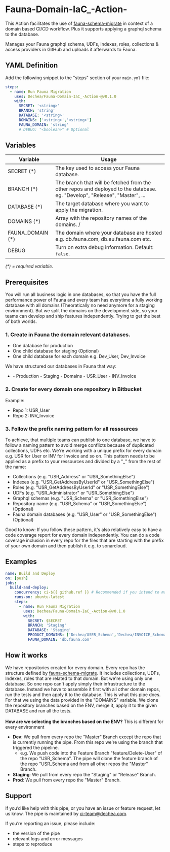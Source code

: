 # Fauna-Domain-IaC_-Action-

This Action facilitates the use of [fauna-schema-migrate](https://github.com/fauna-labs/fauna-schema-migrate) in context of a domain based CI/CD workflow. Plus it supports applying a graphql schema to the database.

Manages your Fauna graphql schema, UDFs, indexes, roles, collections & access providers in GitHub and uploads it afterwards to Fauna.

## YAML Definition

Add the following snippet to the "steps" section of your `main.yml` file:

```yaml
steps:
  - name: Run Fauna Migration
    uses: Dechea/Fauna-Domain-IaC_-Action-@v0.1.0
    with:
      SECRET: '<string>'
      BRANCH: 'string'
      DATABASE: '<string>'
      DOMAINS: ['<string>','<string>']
      FAUNA_DOMAIN: 'string'
      # DEBUG: "<boolean>" # Optional
```
## Variables

| Variable              | Usage                                                       |
| --------------------- | ----------------------------------------------------------- |
| SECRET (*)            | The key used to access your Fauna database. |
| BRANCH (*)            | The branch that will be fetched from the other repos and deployed to the database. eg. "Develop", "Release", "Master", ... |
| DATABASE (*)          | The target database where you want to apply the migration. |
| DOMAINS (*)           | Array with the repository names of the domains. <organization>/<repository> |
| FAUNA_DOMAIN (*)      | The domain where your database are hosted e.g. db.fauna.com, db.eu.fauna.com etc.|
| DEBUG                 | Turn on extra debug information. Default: `false`. |

_(*) = required variable._

## Prerequisites

You will run all business logic in one databases, so that you have the full performance power of Fauna and every team has everytime a fully working database with all domains (Theoratically no need anymore for a staging environment). 
But we split the domains on the development side, so your teams can develop and ship features independently. Trying to get the best of both worlds.

### 1. Create in Fauna the domain relevant databases.

- One database for production
- One child database for staging (Optional)
- One child database for each domain e.g. Dev_User, Dev_Invoice

We have structured our databases in Fauna that way:

- <ProductName>
    - Production
    - Staging
    - Domains
        - USR_User
        - INV_Invoice

### 2. Create for every domain one repository in Bitbucket

Example:

- Repo 1: USR_User
- Repo 2: INV_Invoice

### 3. Follow the prefix naming pattern for all ressources

To achieve, that multiple teams can publish to one database, we have to follow a naming pattern to avoid merge conflicts because of duplicated collections, UDFs etc.
We're working with a unique prefix for every domain e.g. USR for User or INV for Invoice and so on.
This pattern needs to be applied as a prefix to your ressources and divided by a "_" from the rest of the name:

- Collections (e.g. "USR_Address" or "USR_SomethingElse")
- Indexes (e.g. "USR_GetAddressByUserId" or "USR_SomethingElse")
- Roles (e.g. "USR_GetAddressByUserId" or "USR_SomethingElse")
- UDFs (e.g. "USR_Administrator" or "USR_SomethingElse")
- Graphql schemas (e.g. "USR_Schema" or "USR_SomethingElse")
- Repository name (e.g. "USR_Schema" or "USR_SomethingElse") (Optional)
- Fauna domain databases (e.g. "USR_User" or "USR_SomethingElse") (Optional)

Good to know: If you follow these pattern, it's also relatively easy to have a code coverage report for every domain independently. You can do a code coverage inclusion in every repo for the files that are starting with the prefix of your own domain and then publish it e.g. to sonarcloud.

## Examples

```yaml  
name: Build and Deploy
on: [push]
jobs:
  build-and-deploy:
    concurrency: ci-${{ github.ref }} # Recommended if you intend to make multiple deployments in quick succession.
    runs-on: ubuntu-latest
    steps:
      - name: Run Fauna Migration
        uses: Dechea/Fauna-Domain-IaC_-Action-@v0.1.0
        with:
          SECRET: $SECRET
          BRANCH: 'Staging'
          DATABASE: 'Staging'
          PRODUCT_DOMAINS: ['Dechea/USER_Schema','Dechea/INVOICE_Schema']
          FAUNA_DOMAIN: 'db.fauna.com'
```
  
## How it works
We have repositories created for every domain. Every repo has the structure defined by [fauna-schema-migrate](https://github.com/fauna-labs/fauna-schema-migrate). It includes collections, UDFs, Indexes, roles that are related to that domain. 
But we're using only one database. So one repo can't apply simply their infrastructure to the database. Instead we have to assemble it first with all other domain repos, run the tests and then apply it to the database. This is what this pipe does.
<br />
For that we using the data provided in the "DOMAINS" variable. We clone the repository branches based on the ENV, merge it, apply it to the given DATABASE and run all the tests.
<br /><br />
**How are we selecting the branches based on the ENV?**
This is different for every environment

- **Dev**: We pull from every repo the "Master" Branch except the repo that is currently running the pipe. From this repo we're using the branch that triggered the pipeline.
    - e.g. We push code into the Feature Branch "feature/Delete-User" of the repo "USR_Schema". The pipe will clone the feature branch of the repo "USR_Schema and from all other repos the "Master" Branch.
- **Staging**: We pull from every repo the "Staging" or "Release" Branch.
- **Prod**: We pull from every repo the "Master" Branch.

## Support
If you’d like help with this pipe, or you have an issue or feature request, let us know.
The pipe is maintained by ci-team@dechea.com.

If you’re reporting an issue, please include:

- the version of the pipe
- relevant logs and error messages
- steps to reproduce
